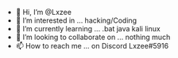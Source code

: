 - 👋 Hi, I’m @Lxzee
- 👀 I’m interested in ... hacking/Coding
- 🌱 I’m currently learning ... .bat java kali linux
- 💞️ I’m looking to collaborate on ... nothing much
- 📫 How to reach me ... on Discord Lxzee#5916

<!---
IXXXXXXIXXXXI/IXXXXXXIXXXXI is a ✨ special ✨ repository because its `README.md` (this file) appears on your GitHub profile.
You can click the Preview link to take a look at your changes.
--->
